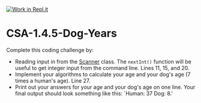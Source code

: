 [![Work in Repl.it](https://classroom.github.com/assets/work-in-replit-14baed9a392b3a25080506f3b7b6d57f295ec2978f6f33ec97e36a161684cbe9.svg)](https://classroom.github.com/online_ide?assignment_repo_id=3039641&assignment_repo_type=AssignmentRepo)
# CSA-1.4.5-Dog-Years

Complete this coding challenge by:
- Reading input in from the [Scanner](https://www.w3schools.com/java/java_user_input.asp) class. The `nextInt()` function will be useful to get integer input from the command line. Lines 11, 15, and 20.
- Implement your algorithms to calculate your age and your dog's age (7 times a human's age). Line 27.
- Print out your answers for your age and your dog's age on one line. Your final output should look something like this: 
`Human: 37 Dog: 8.'
